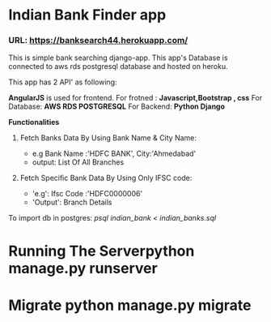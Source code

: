 # Indian Bank Finder app
### URL: https://banksearch44.herokuapp.com/


This is simple bank searching django-app. This app's Database is connected to aws rds postgresql database and hosted on heroku.



This app has 2 API' as following:

**AngularJS** is used for frontend.
For frotned : **Javascript,Bootstrap , css**
For Database: **AWS RDS POSTGRESQL**
For Backend: **Python Django**



**Functionalities**
1. Fetch Banks Data By Using Bank Name & City Name:
   * e.g Bank Name :'HDFC BANK', City:'Ahmedabad'
   * output: List Of All Branches
   
   
   
2. Fetch Specific Bank Data By Using Only IFSC code:
   
   * 'e.g': Ifsc Code :'HDFC0000006'
   * 'Output': Branch Details
 

To import db in postgres: *psql indian_bank < indian_banks.sql*
 
# Running The Serverpython manage.py runserver

# Migrate python manage.py migrate


